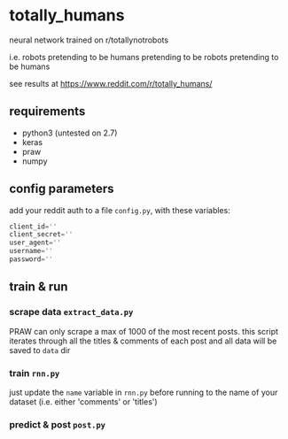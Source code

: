 # totally_humans
neural network trained on r/totallynotrobots

i.e. robots pretending to be humans pretending to be robots pretending to be humans

see results at https://www.reddit.com/r/totally_humans/

## requirements
- python3 (untested on 2.7)
- keras
- praw
- numpy

## config parameters
add your reddit auth to a file `config.py`, with these variables:
```python
client_id=''
client_secret=''
user_agent=''
username=''
password=''
```

## train & run
### scrape data `extract_data.py`
PRAW can only scrape a max of 1000 of the most recent posts. this script iterates through all the titles & comments of each post and all data will be saved to `data` dir

### train `rnn.py`
just update the `name` variable in `rnn.py` before running to the name of your dataset (i.e. either 'comments' or 'titles')

### predict & post `post.py`
